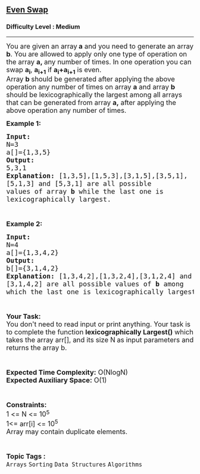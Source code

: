 <h2><a href="https://practice.geeksforgeeks.org/problems/even-swap/1">Even Swap</a></h2><h3>Difficulty Level : Medium</h3><hr><div class="problems_problem_content__Xm_eO"><p><span style="font-size:18px">You are given an array<strong> a</strong> and you need to generate an array <strong>b</strong>. You are allowed to apply only one type of operation on the array <strong>a,&nbsp;</strong>any number of times. In one operation you can swap <strong>a<sub>i</sub></strong>,&nbsp;<strong>a<sub>i+1</sub></strong> if <strong>a<sub>i</sub>+a<sub>i+1</sub></strong> is even.</span><br>
<span style="font-size:18px">Array <strong>b </strong>should be generated after applying the above operation any number of times on array <strong>a</strong> and array <strong>b</strong> should be lexicographically the largest among all arrays that can be generated from array <strong>a,</strong>&nbsp;after applying the above operation any number of times.</span></p>

<p><span style="font-size:18px"><strong>Example 1:</strong></span></p>

<pre style="position: relative;"><span style="font-size:18px"><strong>Input:</strong>
N=3
a[]={1,3,5}
<strong>Output:</strong>
5,3,1
<strong>Explanation: </strong>[1,3,5],[1,5,3],[3,1,5],[3,5,1],
[5,1,3] and [5,3,1] are all possible
values of array <strong>b</strong> while the last one is 
lexicographically largest.</span><div class="open_grepper_editor" title="Edit &amp; Save To Grepper"></div></pre>

<p>&nbsp;</p>

<p><span style="font-size:18px"><strong>Example 2:</strong></span></p>

<pre style="position: relative;"><span style="font-size:18px"><strong>Input:</strong>
N=4
a[]={1,3,4,2}
<strong>Output:</strong>
b[]={3,1,4,2}
<strong>Explanation:</strong> [1,3,4,2],[1,3,2,4],[3,1,2,4] and 
[3,1,4,2] are all possible values of <strong>b</strong> among 
which the last one is lexicographically largest one.</span><div class="open_grepper_editor" title="Edit &amp; Save To Grepper"></div></pre>

<p>&nbsp;</p>

<p><span style="font-size:18px"><strong>Your Task:&nbsp;&nbsp;</strong><br>
You don't need to read input or print anything. Your task is to complete the function <strong>lexicographically Largest()</strong>&nbsp;which takes the array arr[], and its size N<strong>&nbsp;</strong>as input parameters&nbsp;and returns the array b.</span></p>

<p>&nbsp;</p>

<p><span style="font-size:18px"><strong>Expected Time Complexity:</strong> O(NlogN)<br>
<strong>Expected Auxiliary Space:</strong> O(1)</span></p>

<p>&nbsp;</p>

<p><span style="font-size:18px"><strong>Constraints:</strong><br>
1 &lt;= N &lt;= 10</span><sup><span style="font-size:15px">5</span></sup><br>
<span style="font-size:18px">1&lt;= arr[i] &lt;= 10<sup>5</sup></span><br>
<span style="font-size:18px">Array may contain duplicate elements.&nbsp;</span></p>
</div><br><p><span style=font-size:18px><strong>Topic Tags : </strong><br><code>Arrays</code>&nbsp;<code>Sorting</code>&nbsp;<code>Data Structures</code>&nbsp;<code>Algorithms</code>&nbsp;